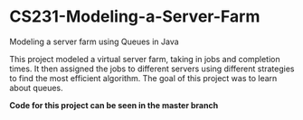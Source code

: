 # CS231-Modeling-a-Server-Farm
Modeling a server farm using Queues in Java

This project modeled a virtual server farm, taking in jobs and completion times. It then assigned the jobs to different servers using different strategies to find the most efficient algorithm. The goal of this project was to learn about queues.

**Code for this project can be seen in the master branch**
